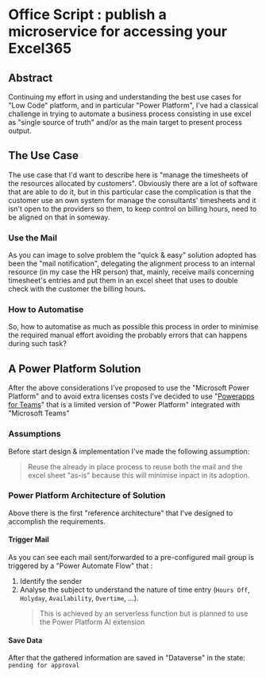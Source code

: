 # Office Script : publish a microservice for accessing your Excel365

## Abstract

Continuing my effort in using and understanding the best use cases for "Low Code" platform, and in particular "Power Platform", I've had a classical challenge in trying to automate a business process consisting in use excel as "single source of truth" and/or as the main target to present process output.

## The Use Case

The use case that I'd want to describe here is "manage the timesheets of the resources allocated by customers".
Obviously there are a lot of software that are able to do it, but in this particular case the complication is that the customer use an own system for manage the consultants' timesheets and it isn't open to the providers so them, to keep control on billing hours, need to be aligned on that in someway.

### Use the Mail

As you can image to solve problem the "quick & easy" solution adopted has been the "mail notification", delegating the alignment process to an internal resource (in my case the HR person) that, mainly, receive mails concerning timesheet's entries and put them in an excel sheet that uses  to double check with the customer the billing hours.

### How to Automatise

So, how to automatise as much as possible this process in order to minimise the required manual effort avoiding the probably errors that can happens during such task?

## A Power Platform Solution

After the above considerations I've proposed to use the "Microsoft Power Platform" and to avoid extra licenses costs I've decided to use "[Powerapps for Teams](https://docs.microsoft.com/en-us/powerapps/teams/overview)" that is a limited version of "Power Platform" integrated with "Microsoft Teams"

### Assumptions

Before start design & implementation I've made the following assumption:
> Reuse the already in place process to reuse both the mail and the excel sheet "as-is" because this will minimise inpact in its adoption.

### Power Platform Architecture of Solution


Above there is the first "reference architecture" that I've designed to accomplish the requirements.

#### Trigger Mail
As you can see each mail sent/forwarded to a pre-configured mail group is triggered by a "Power Automate Flow" that :
 1. Identify the sender
 1. Analyse the subject to understand the nature of time entry (`Hours Off`, `Holyday`, `Availability`, `Overtime`, ...).
    > This is achieved by an serverless function but is planned to use the Power Platform AI extension

#### Save Data
After that the gathered information are saved in "Dataverse" in the state: `pending for approval`
